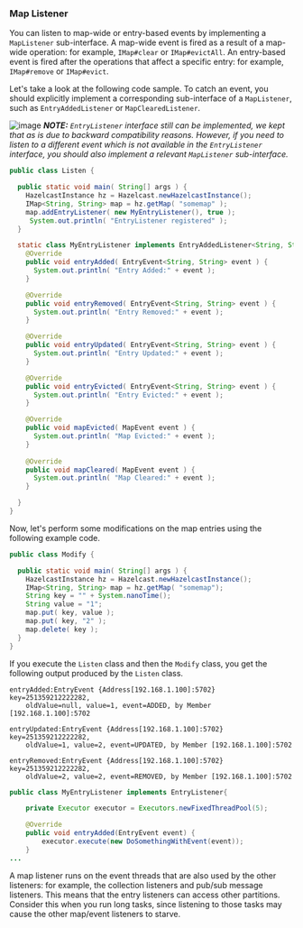 


### Map Listener

You can listen to map-wide or entry-based events by implementing a `MapListener` sub-interface. 
A map-wide event is fired as a result of a map-wide operation: for example, `IMap#clear` or `IMap#evictAll`.
An entry-based event is fired after the operations that affect a specific entry: for example, `IMap#remove` or `IMap#evict`.


Let's take a look at the following code sample. To catch an event, you should explicitly implement a corresponding sub-interface of a `MapListener`, such as `EntryAddedListener` or `MapClearedListener`.

![image](images/NoteSmall.jpg) ***NOTE:*** *`EntryListener` interface still can be implemented, we kept that as is due to backward compatibility reasons. However, if you need to listen to a different event which is not available in the `EntryListener` interface, you should also implement a relevant `MapListener` sub-interface.*

```java
public class Listen {

  public static void main( String[] args ) {
    HazelcastInstance hz = Hazelcast.newHazelcastInstance();
    IMap<String, String> map = hz.getMap( "somemap" );
    map.addEntryListener( new MyEntryListener(), true );
     System.out.println( "EntryListener registered" );
  }

  static class MyEntryListener implements EntryAddedListener<String, String>, EntryRemovedListener<String, String>, EntryUpdatedListener<String, String>, EntryEvictedListener<String, String> , MapEvictedListener, MapClearedListener   {
    @Override
    public void entryAdded( EntryEvent<String, String> event ) {
      System.out.println( "Entry Added:" + event );
    }

    @Override
    public void entryRemoved( EntryEvent<String, String> event ) {
      System.out.println( "Entry Removed:" + event );
    }

    @Override
    public void entryUpdated( EntryEvent<String, String> event ) {
      System.out.println( "Entry Updated:" + event );
    }

    @Override
    public void entryEvicted( EntryEvent<String, String> event ) {
      System.out.println( "Entry Evicted:" + event );
    }

    @Override
    public void mapEvicted( MapEvent event ) {
      System.out.println( "Map Evicted:" + event );
    }
   
    @Override
    public void mapCleared( MapEvent event ) {
      System.out.println( "Map Cleared:" + event );
    }

  }
}
```

Now, let's perform some modifications on the map entries using the following example code.

```java
public class Modify {

  public static void main( String[] args ) {
    HazelcastInstance hz = Hazelcast.newHazelcastInstance();
    IMap<String, String> map = hz.getMap( "somemap");
    String key = "" + System.nanoTime();
    String value = "1";
    map.put( key, value );
    map.put( key, "2" );
    map.delete( key );
  }
}
```

If you execute the `Listen` class and then the `Modify` class, you get the following output produced by the `Listen` class. 

```
entryAdded:EntryEvent {Address[192.168.1.100]:5702} key=251359212222282,
    oldValue=null, value=1, event=ADDED, by Member [192.168.1.100]:5702

entryUpdated:EntryEvent {Address[192.168.1.100]:5702} key=251359212222282,
    oldValue=1, value=2, event=UPDATED, by Member [192.168.1.100]:5702

entryRemoved:EntryEvent {Address[192.168.1.100]:5702} key=251359212222282,
    oldValue=2, value=2, event=REMOVED, by Member [192.168.1.100]:5702
```


```java
public class MyEntryListener implements EntryListener{

    private Executor executor = Executors.newFixedThreadPool(5);

    @Override
    public void entryAdded(EntryEvent event) {
        executor.execute(new DoSomethingWithEvent(event));
    }
...
```
A map listener runs on the event threads that are also used by the other listeners: for example, the collection listeners and pub/sub message listeners. This means that the entry listeners can access other partitions. Consider this when you run long tasks, since listening to those tasks may cause the other map/event listeners to starve.

